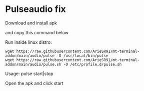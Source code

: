 # Pulseaudio fix
Download and install apk

and copy this command below

Run inside linux distro:
```
wget https://raw.githubusercontent.com/ArieSR91/mt-terminal-addon/main/audio/pulse -O /usr/local/bin/pulse
wget https://raw.githubusercontent.com/ArieSR91/mt-terminal-addon/main/audio/pulse.sh -O /etc/profile.d/pulse.sh
```
Usage: pulse start|stop


Open the apk and click start
